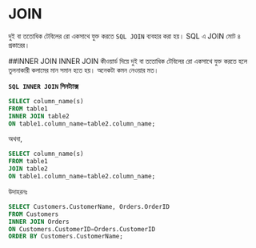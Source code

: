 # JOIN
দুই বা ততোধিক টেবিলের  রো একসাথে যুক্ত করতে `SQL JOIN` ব্যবহার করা হয়। SQL এ JOIN মোট ৪ প্রকারের।

##INNER JOIN
INNER JOIN কীওয়ার্ড দিয়ে দুই বা ততোধিক টেবিলের রো একসাথে যুক্ত করতে হলে তুলনাকারী কলামের মান সমান হতে হয়। অনেকটা কমন নেওয়ার মত।
 
**`SQL INNER JOIN` সিনট্যাক্স**
```sql
SELECT column_name(s)
FROM table1
INNER JOIN table2
ON table1.column_name=table2.column_name;
```
অথবা,

```sql
SELECT column_name(s)
FROM table1
JOIN table2
ON table1.column_name=table2.column_name;
```

উদাহরনঃ
```sql
SELECT Customers.CustomerName, Orders.OrderID
FROM Customers
INNER JOIN Orders
ON Customers.CustomerID=Orders.CustomerID
ORDER BY Customers.CustomerName;
```